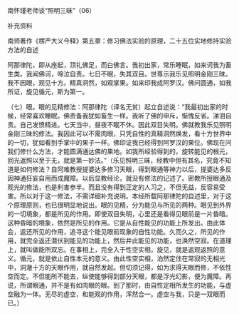 
南怀瑾老师谈“照明三昧”（06）

补充资料

南师著作《楞严大义今释》第五章：修习佛法实验的原理，二十五位实地修持实验方法的自述

阿那律陀，即从座起，顶礼佛足，而白佛言。我初出家，常乐睡眠，如来诃我为畜生类。我闻佛诃，啼泣自责。七日不眠，失其双目。世尊示我乐见照明金刚三昧。我不因眼，观见十方。精真洞然，如观掌果。如来印我成阿罗汉。佛问圆通，如我所证，旋见循元，斯为第一。

（七）眼。眼的见精修法：阿那律陀（译名无贫）起立自述说：“我最初出家的时候，经常喜欢睡眠。佛责备我犹如畜生一样。我听了佛的申斥，惭愧反省。涕泪自责。自己发愤精进。七天当中，昼夜不眠不休。因此双目失明。佛就教我乐见照明金刚三昧的修法。我因此可以不需肉眼，只凭自性的真精洞然焕发，看十方世界中的一切，犹如看到手掌中的果子一样。佛印证我已经得到阿罗汉的果位。佛现在问我们修什么方法，才能圆满通达佛的果地。如我所经验得到的，旋转能见的根元，回光返照以至于无，就是第一妙法。”（乐见照明三昧，经教中但有其名，究竟不知道是如何修法？自阿难教授提婆达多修习天眼，得到眼通等神力以后，提婆达多反因神通狂妄自用而成魔障。以后显教经论，就没有修法的记述了。密教所授眼通及观光的修法，也是利害参半。而且没有得到正定的人习之，不但无益，反容易受害。所以对于这一修法，不需详细补充说明。本经所载阿那律陀的自述里，对于这个原理原则，也已很明显地说出。眼的见精，分为能见与所见的两种。眼见到外界的一切境象，都是所见的作用。即使双目失明，心里还是看得见眼前是一片昏暗。这种昏暗的境象，依然是所见的作用。它是从自性能见的功能上所发出。由此体会，返还所见的作用，追寻这个能见眼前现象的自性功能。久而久之，所见的作用，就完全返还潜伏到能见的功能上，然后并此能见的功能，也涣然空寂。在道理上，就叫做能所双忘。在事相上，完全入于性空实相。旋见，就是返观返照的意义。循元，就是依止自性本元的意义。由此性空实相，泊然定住在常寂的无相光中，洞澈十方的天眼作用，就自然发起。但切须记得，如为求得天眼而修，不依性空而定。不但能所不能去，纵使能够得到部分天眼，都是浮光幻影，便为魔障。再说，所谓眼通，并不是有如肉眼的眼。到了那时，由自性定相所发生的功能，与虚空融为一体。无尽的虚空，和能观的作用，浑然合一。虚空与我，只是一双眼而已。）